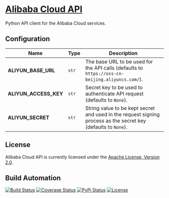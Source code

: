 # [Alibaba Cloud API](http://aliyun-api.hive.pt)

Python API client for the Alibaba Cloud services.

## Configuration

| Name | Type | Description |
| ----- | ----- | ----- |
| **ALIYUN_BASE_URL** | `str` | The base URL to be used for the API calls (defaults to `https://oss-cn-beijing.aliyuncs.com/`). |
| **ALIYUN_ACCESS_KEY** | `str` | Secret key to be used to authenticate API request (defaults to `None`). |
| **ALIYUN_SECRET** | `str` | String value to be kept secret and used in the request signing process as the secret key (defaults to `None`). |

## License

Alibaba Cloud API is currently licensed under the [Apache License, Version 2.0](http://www.apache.org/licenses/).

## Build Automation

[![Build Status](https://travis-ci.org/hivesolutions/aliyun_api.svg?branch=master)](https://travis-ci.org/hivesolutions/aliyun_api)
[![Coverage Status](https://coveralls.io/repos/hivesolutions/aliyun_api/badge.svg?branch=master)](https://coveralls.io/r/hivesolutions/aliyun_api?branch=master)
[![PyPi Status](https://img.shields.io/pypi/v/aliyun_api.svg)](https://pypi.python.org/pypi/aliyun_api)
[![License](https://img.shields.io/badge/license-Apache%202.0-blue.svg)](https://www.apache.org/licenses/)
